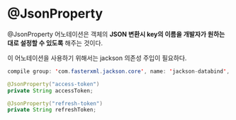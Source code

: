 # @JsonProperty



@JsonProperty 어노테이션은 객체의 **JSON 변환시 key의 이름을 개발자가 원하는 대로 설정할 수 있도록** 해주는 것이다.



이 어노테이션을 사용하기 위해서는 jackson 의존성 주입이 필요하다.

```java
compile group: 'com.fasterxml.jackson.core', name: 'jackson-databind', version: '2.11.2'
```



```java
@JsonProperty("access-token")
private String accessToken;

@JsonProperty("refresh-token")
private String refreshToken;
```